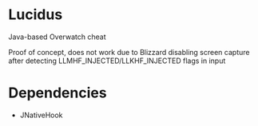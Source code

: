 # Lucidus
Java-based Overwatch cheat

Proof of concept, does not work due to Blizzard disabling screen capture after detecting LLMHF_INJECTED/LLKHF_INJECTED flags in input

# Dependencies
- JNativeHook
